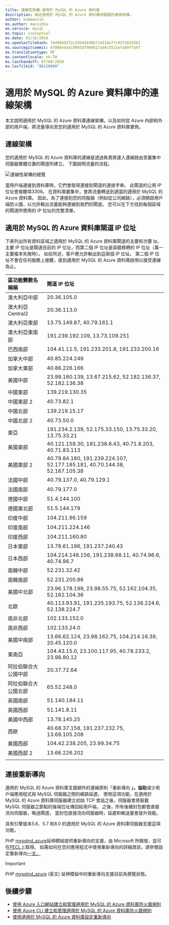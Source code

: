 ```yaml
---
title: 連線性架構-適用於 MySQL 的 Azure 資料庫
description: 描述適用於 MySQL 的 Azure 資料庫伺服器的連接架構。
author: kummanish
ms.author: manishku
ms.service: mysql
ms.topic: conceptual
ms.date: 03/16/2020
ms.openlocfilehash: f4d90693f2cd3bdd440b7cb914e7fc037103d362
ms.sourcegitcommit: d7008edadc9993df960817ad4c5521efa69ffa9f
ms.translationtype: MT
ms.contentlocale: zh-TW
ms.lasthandoff: 07/08/2020
ms.locfileid: "86120988"
---
```

# <a name="connectivity-architecture-in-azure-database-for-mysql"></a>適用於 MySQL 的 Azure 資料庫中的連線架構
本文說明適用於 MySQL 的 Azure 資料庫連線架構，以及如何從 Azure 內部和外部的用戶端，將流量導向至您的適用於 MySQL 的 Azure 資料庫實例。

## <a name="connectivity-architecture"></a>連線架構
您的適用於 MySQL 的 Azure 資料庫的連線是透過負責將連入連線路由至叢集中伺服器實體位置的閘道所建立。 下圖說明流量的流程。

![連線性架構的總覽](./media/concepts-connectivity-architecture/connectivity-architecture-overview-proxy.png)

當用戶端連接到資料庫時，它們會取得連接到閘道的連接字串。 此閘道的公用 IP 位址會接聽埠3306。 在資料庫叢集中，會將流量轉送到適當的適用於 MySQL 的 Azure 資料庫。 因此，為了連接到您的伺服器（例如從公司網路），必須開啟用戶端防火牆，以允許輸出流量能夠連線到我們的閘道。 您可以在下方找到每個區域的閘道所使用的 IP 位址的完整清單。

## <a name="azure-database-for-mysql-gateway-ip-addresses"></a>適用於 MySQL 的 Azure 資料庫閘道 IP 位址
下表列出所有資料區域之適用於 MySQL 的 Azure 資料庫閘道的主要和次要 Ip。 主要 IP 位址是閘道目前的 IP 位址，而第二個 IP 位址是容錯移轉的 IP 位址（萬一主要複本失敗時）。 如前所述，客戶應允許輸出到這兩個 IP 位址。 第二個 IP 位址不會在任何服務上接聽，直到適用於 MySQL 的 Azure 資料庫啟用以接受連線為止。

| **區功能變數名稱稱** | **閘道 IP 位址** |
|:----------------|:-------------|
| 澳大利亞中部| 20.36.105.0     |
| 澳大利亞 Central2     | 20.36.113.0   |
| 澳大利亞東部 | 13.75.149.87, 40.79.161.1     |
| 澳大利亞東南部 |191.239.192.109, 13.73.109.251   |
| 巴西南部 | 104.41.11.5, 191.233.201.8, 191.233.200.16  |
| 加拿大中部 |40.85.224.249  |
| 加拿大東部 | 40.86.226.166    |
| 美國中部 | 23.99.160.139, 13.67.215.62, 52.182.136.37, 52.182.136.38     |
| 中國東部 | 139.219.130.35    |
| 中國東部 2 | 40.73.82.1  |
| 中國北部 | 139.219.15.17    |
| 中國北部 2 | 40.73.50.0     |
| 東亞 | 191.234.2.139, 52.175.33.150, 13.75.33.20, 13.75.33.21     |
| 美國東部 | 40.121.158.30, 191.238.6.43, 40.71.8.203, 40.71.83.113 |
| 美國東部 2 |40.79.84.180, 191.239.224.107, 52.177.185.181, 40.70.144.38, 52.167.105.38  |
| 法國中部 | 40.79.137.0, 40.79.129.1  |
| 法國南部 | 40.79.177.0     |
| 德國中部 | 51.4.144.100     |
| 德國東北部 | 51.5.144.179  |
| 印度中部 | 104.211.96.159     |
| 印度南部 | 104.211.224.146  |
| 印度西部 | 104.211.160.80    |
| 日本東部 | 13.78.61.196, 191.237.240.43  |
| 日本西部 | 104.214.148.156, 191.238.68.11, 40.74.96.6, 40.74.96.7    |
| 南韓中部 | 52.231.32.42   |
| 南韓南部 | 52.231.200.86    |
| 美國中北部 | 23.96.178.199, 23.98.55.75, 52.162.104.35, 52.162.104.36    |
| 北歐 | 40.113.93.91, 191.235.193.75, 52.138.224.6, 52.138.224.7    |
| 南非北部  | 102.133.152.0    |
| 南非西部 | 102.133.24.0   |
| 美國中南部 |13.66.62.124, 23.98.162.75, 104.214.16.39, 20.45.120.0   |
| 東南亞 | 104.43.15.0, 23.100.117.95, 40.78.233.2, 23.98.80.12     |
| 阿拉伯聯合大公國中部 | 20.37.72.64  |
| 阿拉伯聯合大公國北部 | 65.52.248.0    |
| 英國南部 | 51.140.184.11   |
| 英國西部 | 51.141.8.11  |
| 美國中西部 | 13.78.145.25     |
| 西歐 | 40.68.37.158, 191.237.232.75, 13.69.105.208  |
| 美國西部 | 104.42.238.205, 23.99.34.75  |
| 美國西部 2 | 13.66.226.202  |
||||

## <a name="connection-redirection"></a>連接重新導向

適用於 MySQL 的 Azure 資料庫支援額外的連線原則「重新導向 **」，協助**減少用戶端應用程式與 MySQL 伺服器之間的網路延遲。 使用這項功能，在適用於 MySQL 的 Azure 資料庫伺服器建立初始 TCP 會話之後，伺服器會將裝載 MySQL 伺服器之節點的後端位址傳回給用戶端。 之後，所有後續封包都會直接流向伺服器，略過閘道。 當封包直接流向伺服器時，延遲和輸送量會提升效能。

具有引擎版本5.6、5.7 和8.0 的適用於 MySQL 的 Azure 資料庫伺服器支援這項功能。

PHP [mysqlnd_azure](https://github.com/microsoft/mysqlnd_azure)延伸模組提供重新導向的支援，由 Microsoft 所開發，並可在[PECL](https://pecl.php.net/package/mysqlnd_azure)上取得。 如需如何在您的應用程式中使用重新導向的詳細資訊，請參閱設定重新導向[一文。](./howto-redirection.md)

> [!IMPORTANT]
> PHP [mysqlnd_azure](https://github.com/microsoft/mysqlnd_azure) \(英文\) 延伸模組中的重新導向支援目前為預覽狀態。

## <a name="next-steps"></a>後續步驟

* [使用 Azure 入口網站建立和管理適用於 MySQL 的 Azure 資料庫防火牆規則](./howto-manage-firewall-using-portal.md)
* [使用 Azure CLI 建立和管理適用於 MySQL 的 Azure 資料庫防火牆規則](./howto-manage-firewall-using-cli.md)
* [使用適用於 MySQL 的 Azure 資料庫設定重新導向](./howto-redirection.md)
